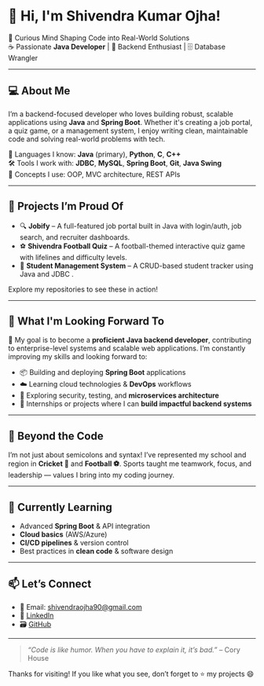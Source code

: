 # 👋 Hi, I'm Shivendra Kumar Ojha!

🧩 Curious Mind Shaping Code into Real-World Solutions  
☕ Passionate **Java Developer** | 🚀 Backend Enthusiast | 🗄️ Database Wrangler

---

## 💻 About Me

I’m a backend-focused developer who loves building robust, scalable applications using **Java** and **Spring Boot**. Whether it's creating a job portal, a quiz game, or a management system, I enjoy writing clean, maintainable code and solving real-world problems with tech.  

💬 Languages I know: **Java** (primary), **Python**, **C**, **C++**  
🛠️ Tools I work with: **JDBC**, **MySQL**, **Spring Boot**, **Git**, **Java Swing**  
📐 Concepts I use: OOP, MVC architecture, REST APIs

---

## 🧠 Projects I’m Proud Of

- 🔍 **Jobify** – A full-featured job portal built in Java with login/auth, job search, and recruiter dashboards.  
- ⚽ **Shivendra Football Quiz** – A football-themed interactive quiz game with lifelines and difficulty levels.  
- 🏫 **Student Management System** – A CRUD-based student tracker using Java and JDBC .

Explore my repositories to see these in action!

---

## 🌟 What I'm Looking Forward To

🎯 My goal is to become a **proficient Java backend developer**, contributing to enterprise-level systems and scalable web applications. I’m constantly improving my skills and looking forward to:

- 📦 Building and deploying **Spring Boot** applications  
- ☁️ Learning cloud technologies & **DevOps** workflows  
- 🔐 Exploring security, testing, and **microservices architecture**  
- 💼 Internships or projects where I can **build impactful backend systems**

---

## 🏏 Beyond the Code

I’m not just about semicolons and syntax! I’ve represented my school and region in **Cricket 🏏** and **Football ⚽**. Sports taught me teamwork, focus, and leadership — values I bring into my coding journey.

---

## 🌱 Currently Learning

- Advanced **Spring Boot** & API integration  
- **Cloud basics** (AWS/Azure)  
- **CI/CD pipelines** & version control  
- Best practices in **clean code** & software design

---

## 📫 Let’s Connect

- 📧 Email: shivendraojha90@gmail.com  
- 💼 [LinkedIn](https://www.linkedin.com/in/shivendra-kumar-ojha-a7732028b/)  
- 🗃️ [GitHub](https://github.com/masterSKO)

---

> *“Code is like humor. When you have to explain it, it’s bad.”* – Cory House

Thanks for visiting! If you like what you see, don’t forget to ⭐ my projects 😄
